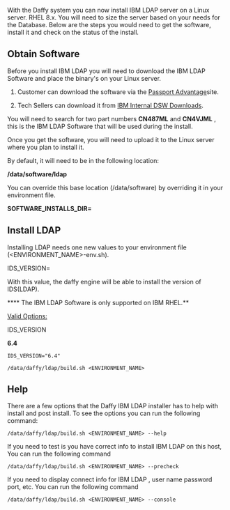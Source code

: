 With the Daffy system you can now install IBM LDAP server on a Linux server.  RHEL 8.x. You will need to size the server based on your needs for the Database.   Below are the steps you would need to get the software, install it and check on the status of the install.

## Obtain Software

Before you install IBM LDAP you will need to download the IBM LDAP Software and place the binary's on your Linux server.

1)   Customer can download the software via the [Passport Advantage](https://%20https//www.ibm.com/software/passportadvantage/pao_customer.html)site.

2)  Tech Sellers can download it from [IBM Internal DSW Downloads](https://w3-connections.ibm.com/wikis/home?lang=en-us#!/wiki/Software%20Downloads/page/Overview).

You will need to search for two part numbers **CN487ML** and **CN4VJML** , this is the IBM LDAP Software that will be used during the install.

Once you get the software, you will need to upload it to the Linux server where you plan to install it.

By default, it will need to be in the following location:

**/data/software/ldap**



You can override this base location (/data/software) by overriding it in your environment file.

**SOFTWARE_INSTALLS_DIR=**

## Install LDAP

Installing LDAP needs one new values to your environment file (<ENVIRONMENT_NAME>-env.sh).

IDS_VERSION=

With this value, the daffy engine will be able to install the version of IDS(LDAP).


**** The IBM LDAP Software is only supported on IBM RHEL.**

<u>Valid Options:</u>

IDS_VERSION              

**6.4**
```
IDS_VERSION="6.4"
```
```
/data/daffy/ldap/build.sh <ENVIRONMENT_NAME>
```

## Help

There are a few options that the Daffy IBM LDAP installer has to help with install and post install.  To see the options you can run the following command:

```
/data/daffy/ldap/build.sh <ENVIRONMENT_NAME> --help
```
If you need to test is you have correct info to install IBM LDAP on this host,  You can run the following command

```
/data/daffy/ldap/build.sh <ENVIRONMENT_NAME> --precheck
```

If you need to display connect info for IBM LDAP , user name password port, etc.  You can run the following command

```
/data/daffy/ldap/build.sh <ENVIRONMENT_NAME> --console
```
